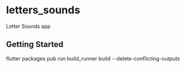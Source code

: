# letters_sounds

Letter Sounds app

## Getting Started

flutter packages pub run build_runner build --delete-conflicting-outputs